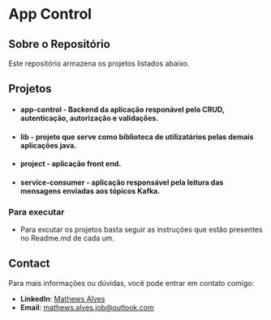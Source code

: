 # App Control

## Sobre o Repositório
Este repositório armazena os projetos listados abaixo.

## Projetos
- #### app-control - Backend da aplicação responável pelo CRUD, autenticação, autorização e validações.
- #### lib - projeto que serve como biblioteca de utilizatários pelas demais aplicações java.
- #### project - aplicação front end.
- #### service-consumer - aplicação responsável pela leitura das mensagens enviadas aos tópicos Kafka.

### Para executar
- Para excutar os projetos basta seguir as instruções que estão presentes no Readme.md de cada um.

## Contact

Para mais informações ou dúvidas, você pode entrar em contato comigo:

- **LinkedIn**: [Mathews Alves](https://www.linkedin.com/in/mathews-augusto-alves/)
- **Email**: [mathews.alves.job@outlook.com](mailto:mathews.alves.job@outlook.com)
